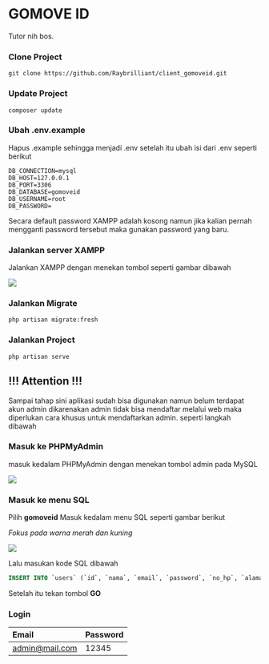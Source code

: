 
# GOMOVE ID

Tutor nih bos.

### Clone Project
```
git clone https://github.com/Raybrilliant/client_gomoveid.git
```
### Update Project
```
composer update
```
### Ubah .env.example
Hapus .example sehingga menjadi .env setelah itu ubah isi dari .env seperti berikut 

```
DB_CONNECTION=mysql
DB_HOST=127.0.0.1
DB_PORT=3306
DB_DATABASE=gomoveid
DB_USERNAME=root
DB_PASSWORD=
```
Secara default password XAMPP adalah kosong namun jika kalian pernah mengganti password tersebut maka gunakan password yang baru.

### Jalankan server XAMPP
Jalankan XAMPP dengan menekan tombol seperti gambar dibawah 

![](https://idcloudhost.com/wp-content/uploads/2020/03/Cara-Menggunakan-XAMPP-untuk-Menjalankan-PHP-MySQL-17.png)

### Jalankan Migrate

```
php artisan migrate:fresh
```

### Jalankan Project

```
php artisan serve
```


## !!! Attention !!!
Sampai tahap sini aplikasi sudah bisa digunakan namun belum terdapat akun admin dikarenakan admin tidak bisa mendaftar melalui web maka diperlukan cara khusus untuk mendaftarkan admin. seperti langkah dibawah

### Masuk ke PHPMyAdmin
masuk kedalam PHPMyAdmin dengan menekan tombol admin pada MySQL

![](https://skillforge.com/wp-content/uploads/2018/12/xamppadminbtn.png)

### Masuk ke menu SQL
Pilih **gomoveid** Masuk kedalam menu SQL seperti gambar berikut

*Fokus pada warna merah dan kuning*

![](https://wpengine.com/wp-content/uploads/2018/02/database_phpmyadmin_run_query-1024x302.png)

Lalu masukan kode SQL dibawah
```sql
INSERT INTO `users` (`id`, `nama`, `email`, `password`, `no_hp`, `alamat`, `role`, `created_at`, `updated_at`) VALUES ('1', 'Admin', 'admin@mail.com', '12345', '0812322121', NULL, '1', NULL, NULL);
```
Setelah itu tekan tombol **GO**

### Login
| Email | Password     |
| :-------- | :------- | 
| admin@mail.com | 12345 | 